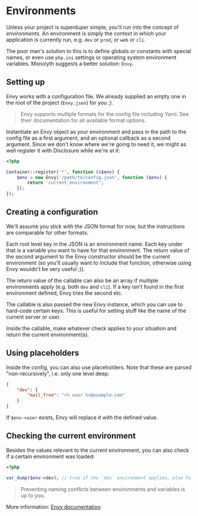 # Environments
Unless your project is superduper simple, you'll run into the concept of
_environments_. An environment is simply the context in which your application
is currently run, e.g. `dev` or `prod`, or `web` or `cli`.

The poor man's solution to this is to define globals or constants with special
names, or even use `php.ini` settings or operating system environment variables.
Monolyth suggests a better solution: `Envy`.

## Setting up
Envy works with a configuration file. We already supplied an empty one in the
root of the project (`Envy.json`) for you ;).

> Envy supports multiple formats for the config file including Yaml. See their
> documentation for all available format options.

Instantiate an Envy object as your environment and pass in the path to the
config file as a first argument, and an optional callback as a second argument.
Since we don't know where we're going to need it, we might as well register it
with Disclosure while we're at it:

```php
<?php

Container::register('*', function (&$env) {
    $env = new Envy('/path/to/config.json', function ($env) {
        return 'current_environment';
    });
});
```

## Creating a configuration
We'll assume you stick with the JSON format for now, but the instructions are
comparable for other formats.

Each root level key in the JSON is an environment name. Each key under that is
a variable you want to have for that environment. The return value of the second
argument to the Envy constructor should be the current environment (so you'll
usually want to include that function, otherwise using Envy wouldn't be very
useful ;)).

The return value of the callable can also be an array if multiple environments
apply (e.g. both `dev` and `cli`). If a key isn't found in the first environment
defined, Envy tries the second etc.

The callable is also passed the new Envy instance, which you can use to
hard-code certain keys. This is useful for setting stuff like the name of the
current server or user.

Inside the callable, make whatever check applies to your situation and return
the current environment(s).

## Using placeholders
Inside the config, you can also use placeholders. Note that these are parsed
"non-recursively", i.e. only one level deep:

```json
{
    "dev": {
        "mail_from": "<% user %>@example.com"
    }
}
```

If `$env->user` exists, Envy will replace it with the defined value.

## Checking the current environment
Besides the values relevant to the current environment, you can also check if a
certain environment was loaded:

```php
<?php

var_dump($env->dev); // true if the `dev` environment applies, else false.
```

> Preventing naming conflicts between environments and variables is up to you.

More information: [Envy documentation](http://envy.monomelodies.nl)

